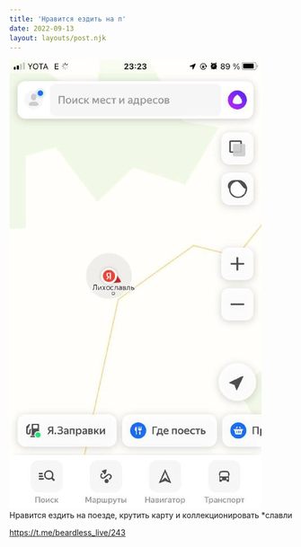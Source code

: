 ```yaml
---
title: 'Нравится ездить на п'
date: 2022-09-13
layout: layouts/post.njk
---
```


![](/img/AgACAgIAAx0CVDWW-AAD82MgqkD2omHMFu6xSDxhTjy9KicnAAImxDEb2MEJSUh0JXKIESrYAQADAgADcwADKQQ.jpg
)
Нравится ездить на поезде, крутить карту и коллекционировать *славли

https://t.me/beardless_live/243